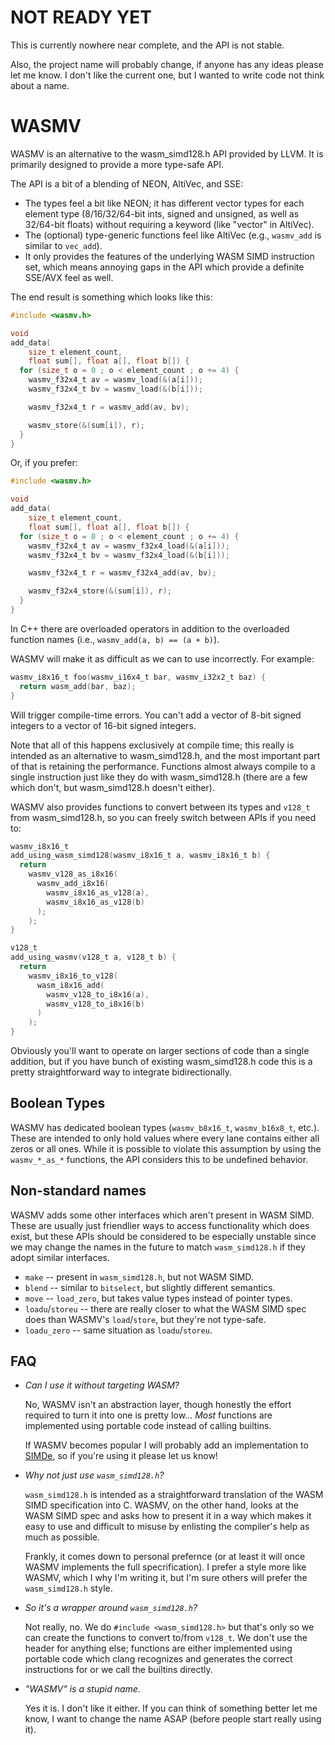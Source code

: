 # NOT READY YET

This is currently nowhere near complete, and the API is not stable.

Also, the project name will probably change, if anyone has any ideas
please let me know.  I don't like the current one, but I wanted to
write code not think about a name.

# WASMV

WASMV is an alternative to the wasm_simd128.h API provided by LLVM. It
is primarily designed to provide a more type-safe API.

The API is a bit of a blending of NEON, AltiVec, and SSE:

 * The types feel a bit like NEON; it has different vector types for
   each element type (8/16/32/64-bit ints, signed and unsigned, as
   well as 32/64-bit floats) without requiring a keyword (like
   "vector" in AltiVec).
 * The (optional) type-generic functions feel like AltiVec (e.g.,
   `wasmv_add` is similar to `vec_add`).
 * It only provides the features of the underlying WASM SIMD
   instruction set, which means annoying gaps in the API which provide
   a definite SSE/AVX feel as well.

The end result is something which looks like this:

```c
#include <wasmv.h>

void
add_data(
    size_t element_count,
    float sum[], float a[], float b[]) {
  for (size_t o = 0 ; o < element_count ; o += 4) {
    wasmv_f32x4_t av = wasmv_load(&(a[i]));
    wasmv_f32x4_t bv = wasmv_load(&(b[i]));

    wasmv_f32x4_t r = wasmv_add(av, bv);

    wasmv_store(&(sum[i]), r);
  }
}
```

Or, if you prefer:

```c
#include <wasmv.h>

void
add_data(
    size_t element_count,
    float sum[], float a[], float b[]) {
  for (size_t o = 0 ; o < element_count ; o += 4) {
    wasmv_f32x4_t av = wasmv_f32x4_load(&(a[i]));
    wasmv_f32x4_t bv = wasmv_f32x4_load(&(b[i]));

    wasmv_f32x4_t r = wasmv_f32x4_add(av, bv);

    wasmv_f32x4_store(&(sum[i]), r);
  }
}
```

In C++ there are overloaded operators in addition to the overloaded function names (i.e., `wasmv_add(a, b) == (a + b)`).

WASMV will make it as difficult as we can to use incorrectly.  For
example:

```c
wasmv_i8x16_t foo(wasmv_i16x4_t bar, wasmv_i32x2_t baz) {
  return wasm_add(bar, baz);
}
```

Will trigger compile-time errors. You can't add a vector of 8-bit
signed integers to a vector of 16-bit signed integers.

Note that all of this happens exclusively at compile time; this really
is intended as an alternative to wasm_simd128.h, and the most
important part of that is retaining the performance.  Functions almost
always compile to a single instruction just like they do with
wasm_simd128.h (there are a few which don't, but wasm_simd128.h
doesn't either).

WASMV also provides functions to convert between its types and
`v128_t` from wasm_simd128.h, so you can freely switch between APIs if
you need to:

```c
wasmv_i8x16_t
add_using_wasm_simd128(wasmv_i8x16_t a, wasmv_i8x16_t b) {
  return
    wasmv_v128_as_i8x16(
      wasmv_add_i8x16(
        wasmv_i8x16_as_v128(a),
        wasmv_i8x16_as_v128(b)
      );
    );
}

v128_t
add_using_wasmv(v128_t a, v128_t b) {
  return
    wasmv_i8x16_to_v128(
      wasm_i8x16_add(
        wasmv_v128_to_i8x16(a),
        wasmv_v128_to_i8x16(b)
      )
    );
}
```

Obviously you'll want to operate on larger sections of code than a
single addition, but if you have bunch of existing wasm_simd128.h code
this is a pretty straightforward way to integrate bidirectionally.

## Boolean Types

WASMV has dedicated boolean types (`wasmv_b8x16_t`, `wasmv_b16x8_t`,
etc.).  These are intended to only hold values where every lane
contains either all zeros or all ones.  While it is possible to violate
this assumption by using the `wasmv_*_as_*` functions, the API
considers this to be undefined behavior.

## Non-standard names

WASMV adds some other interfaces which aren't present in WASM SIMD.
These are usually just friendlier ways to access functionality which
does exist, but these APIs should be considered to be especially
unstable since we may change the names in the future to match
`wasm_simd128.h` if they adopt similar interfaces.

 * `make` -- present in `wasm_simd128.h`, but not WASM SIMD.
 * `blend` -- similar to `bitselect`, but slightly different semantics.
 * `move` -- `load_zero`, but takes value types instead of pointer
   types.
 * `loadu`/`storeu` -- there are really closer to what the WASM SIMD
   spec does than WASMV's `load`/`store`, but they're not type-safe.
 * `loadu_zero` -- same situation as `loadu`/`storeu`.

## FAQ

* *Can I use it without targeting WASM?*
   
  No, WASMV isn't an abstraction layer, though honestly the effort
  required to turn it into one is pretty low… *Most* functions are
  implemented using portable code instead of calling builtins.

  If WASMV becomes popular I will probably add an implementation
  to [SIMDe](https://github.com/simd-everywhere/simde), so if you're
  using it please let us know!

* *Why not just use `wasm_simd128.h`?*

  `wasm_simd128.h` is intended as a straightforward translation of the
  WASM SIMD specification into C.  WASMV, on the other hand, looks at
  the WASM SIMD spec and asks how to present it in a way which makes it
  easy to use and difficult to misuse by enlisting the compiler's help
  as much as possible.

  Frankly, it comes down to personal prefernce (or at least it will
  once WASMV implements the full specrification).  I prefer a style
  more like WASMV, which I why I'm writing it, but I'm sure others will
  prefer the `wasm_simd128.h` style.

* *So it's a wrapper around `wasm_simd128.h`?*

  Not really, no.  We do `#include <wasm_simd128.h>` but that's only
  so we can create the functions to convert to/from `v128_t`.  We don't
  use the header for anything else; functions are either implemented
  using portable code which clang recognizes and generates the correct
  instructions for or we call the builtins directly.

* *"WASMV" is a stupid name.*

  Yes it is. I don't like it either.  If you can think of something
  better let me know, I want to change the name ASAP (before people
  start really using it).
